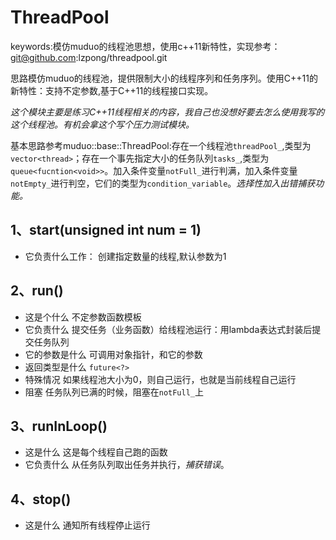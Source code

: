 # ThreadPool
keywords:模仿muduo的线程池思想，使用c++11新特性，实现参考：git@github.com:lzpong/threadpool.git

思路模仿muduo的线程池，提供限制大小的线程序列和任务序列。使用C++11的新特性：支持不定参数,基于C++11的线程接口实现。

*这个模块主要是练习C++11线程相关的内容，我自己也没想好要去怎么使用我写的这个线程池。有机会拿这个写个压力测试模块。*

基本思路参考muduo::base::ThreadPool:存在一个线程池`threadPool_`,类型为`vector<thread>`；存在一个事先指定大小的任务队列`tasks_`,类型为`queue<fucntion<void>>`。加入条件变量`notFull_`进行判满，加入条件变量`notEmpty_`进行判空，它们的类型为`condition_variable`。*选择性加入出错捕获功能。*

## 1、start(unsigned int num = 1)
* 它负责什么工作：
创建指定数量的线程,默认参数为1

## 2、run()
* 这是个什么
不定参数函数模板
* 它负责什么
提交任务（业务函数）给线程池运行：用lambda表达式封装后提交任务队列
* 它的参数是什么
可调用对象指针，和它的参数
* 返回类型是什么
`future<?>`
* 特殊情况
如果线程池大小为0，则自己运行，也就是当前线程自己运行
* 阻塞
任务队列已满的时候，阻塞在`notFull_`上

## 3、runInLoop()
* 这是什么
这是每个线程自己跑的函数
* 它负责什么
从任务队列取出任务并执行，*捕获错误*。

## 4、stop()
* 这是什么
通知所有线程停止运行
